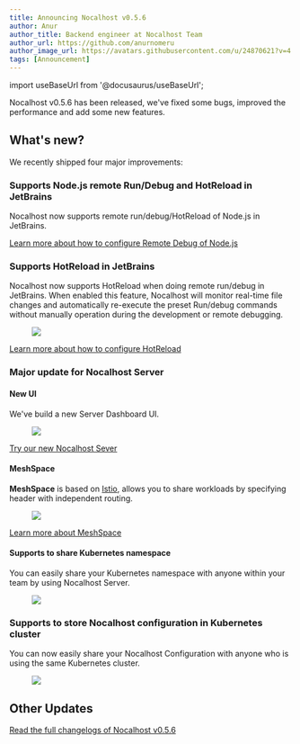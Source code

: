```yaml
---
title: Announcing Nocalhost v0.5.6
author: Anur
author_title: Backend engineer at Nocalhost Team
author_url: https://github.com/anurnomeru
author_image_url: https://avatars.githubusercontent.com/u/24870621?v=4
tags: [Announcement]
---
```


import useBaseUrl from '@docusaurus/useBaseUrl';

Nocalhost v0.5.6 has been released, we've fixed some bugs, improved the performance and add some new features. 

## What's new?

We recently shipped four major improvements:

### Supports Node.js remote Run/Debug and HotReload in JetBrains

Nocalhost now supports remote run/debug/HotReload of Node.js in JetBrains.

[Learn more about how to configure Remote Debug of Node.js](/docs/guides/debug/remote-debug)

### Supports HotReload in JetBrains

Nocalhost now supports HotReload when doing remote run/debug in JetBrains. When enabled this feature, Nocalhost will monitor real-time file changes and automatically re-execute the preset Run/debug commands without manually operation during the development or remote debugging.

<figure className="img-frame">
  <img className="gif-img" src={useBaseUrl('/img/debug/hotreload.gif')} />
</figure>

[Learn more about how to configure HotReload](/docs/guides/hot-reload)

### Major update for Nocalhost Server

#### New UI

We've build a new Server Dashboard UI.

<figure className="img-frame">
  <img className="gif-img" src={useBaseUrl('/img/server/dashboard.gif')} />
</figure>

[Try our new Nocalhost Sever](/docs/server/deploy-server)

#### MeshSpace

**MeshSpace** is based on [Istio](https://istio.io/), allows you to share workloads by specifying header with independent routing.

<figure className="img-frame">
  <img className="gif-img" src={useBaseUrl('/img/server/mesh-space.svg')} />
</figure>

[Learn more about MeshSpace](/docs/server/manage-devspace-mesh)

#### Supports to share Kubernetes namespace

You can easily share your Kubernetes namespace with anyone within your team by using Nocalhost Server. 

<figure className="img-frame">
  <img className="gif-img" src={useBaseUrl('/img/server/share.svg')} />
</figure>

### Supports to store Nocalhost configuration in Kubernetes cluster

You can now easily share your Nocalhost Configuration with anyone who is using the same Kubernetes cluster.

<figure className="img-frame">
  <img className="gif-img" src={useBaseUrl('/img/config/share-config.png')} />
</figure>

## Other Updates

[Read the full changelogs of Nocalhost v0.5.6](/docs/changelogs/0.5.x#056-2021-09-16)

